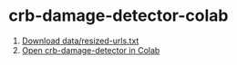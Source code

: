 # crb-damage-detector-colab

1. [Download data/resized-urls.txt](https://github.com/aubreymoore/crb-damage-detector-colab/blob/main/data/resized-urls.txt?raw=true)
2. [Open crb-damage-detector in Colab](https://colab.research.google.com/github/aubreymoore/crb-damage-detector-colab/blob/main/detect_and_annotate.ipynb)
